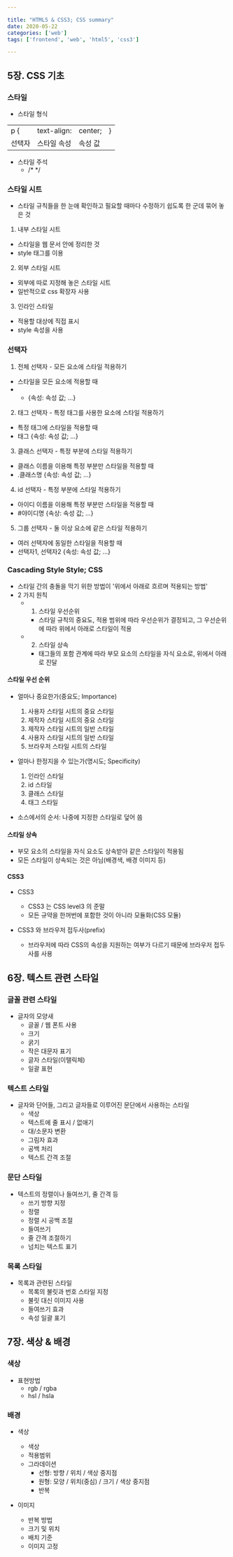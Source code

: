 ```yaml
---

title: "HTML5 & CSS3; CSS summary"
date: 2020-05-22
categories: ['web']
tags: ['frontend', 'web', 'html5', 'css3']

---
```


## 5장. CSS 기초

### 스타일

* 스타일 형식

|||||
| --- | --- | --- | --- |
|  p {| text-align: | center; | } |
| 선택자 | 스타일 속성 | 속성 값 | |

* 스타일 주석
  - /* */
### 스타일 시트

* 스타일 규칙들을 한 눈애 확인하고 필요할 때마다 수정하기 쉽도록 한 군데 묶어 놓은 것

1. 내부 스타일 시트
  - 스타일을 웹 문서 안에 정리한 것
  - style 태그를 이용

2. 외부 스타일 시트
  - 외부에 따로 지정해 놓은 스타일 시트
  - 일반적으로 css 확장자 사용

3. 인라인 스타일
  - 적용할 대상에 직접 표시
  - style 속성을 사용

### 선택자

1. 전체 선택자 - 모든 요소에 스타일 적용하기
  - 스타일을 모든 요소에 적용할 때
  - * {속성: 속성 값; ...}

2. 태그 선택자 - 특정 태그를 사용한 요소에 스타일 적용하기
  - 특정 태그에 스타일을 적용할 때
  - 태그 {속성: 속성 값; ...}

3. 클래스 선택자 - 특정 부분에 스타일 적용하기
  - 클래스 이름을 이용해 특정 부분만 스타일을 적용할 때
  - .클래스명 {속성: 속성 값; ...}

4. id 선택자 - 특정 부분에 스타일 적용하기
  - 아이디 이름을 이용해 특정 부분만 스타일을 적용할 때
  - #야이디명 {속상: 속성 값; ...}

5. 그룹 선택자 - 둘 이상 요소에 같은 스타일 적용하기
  - 여러 선택자에 동일한 스타일을 적용할 때
  - 선택자1, 선택자2 {속성: 속성 값; ...}

### Cascading Style Style; CSS

* 스타일 간의 충돌을 막기 위한 방법이 '위에서 아래로 흐르며 적용되는 방법'
* 2 가지 원칙
  - 1) 스타일 우선순위
    - 스타일 규칙의 중요도, 적용 범위에 따라 우선순위가 결정되고, 그 우선순위에 따라 위에서 아래로 스타일이 적용
  - 2) 스타일 상속
    - 태그들의 포함 관계에 따라 부모 요소의 스타일을 자식 요소로, 위에서 아래로 진달

#### 스타일 우선 순위
* 얼마나 중요한가(중요도; Importance)
  1. 사용자 스타일 시트의 중요 스타일
  2. 제작자 스타일 시트의 중요 스타일
  3. 제작자 스타일 시트의 일반 스타일
  4. 사용자 스타일 시트의 일반 스타일
  5. 브라우저 스타일 시트의 스타일

* 얼마나 한정지을 수 있는가(명시도; Specificity)
  1. 인라인 스타일
  2. id 스타일
  3. 클래스 스타일
  4. 태그 스타일

* 소스에서의 순서: 나중에 지정한 스타일로 덮어 씀

#### 스타일 상속
- 부모 요소의 스타일을 자식 요소도 상속받아 같은 스타일이 적용됨
- 모든 스타일이 상속되는 것은 아님(배경색, 배경 이미지 등)

#### CSS3

* CSS3
  - CSS3 는 CSS level3 의 준말
  - 모든 규약을 한꺼번에 포함한 것이 아니라 모듈화(CSS 모듈)

* CSS3 와 브라우저 접두사(prefix)
  - 브라우저에 따라 CSS의 속성을 지원하는 여부가 다르기 때문에 브라우저 접두사를 사용

## 6장. 텍스트 관련 스타일

### 글꼴 관련 스타일

* 글자의 모양새
  - 글꼴 / 웹 폰트 사용
  - 크기
  - 굵기
  - 작은 대문자 표기
  - 글자 스타일(이탤릭체)
  - 일괄 표현

### 텍스트 스타일

* 글자와 단어들, 그리고 글자들로 이루어진 문단에서 사용하는 스타일
  - 색상
  - 텍스트에 줄 표시 / 없애기
  - 대/소문자 변환
  - 그림자 효과
  - 공백 처리
  - 텍스트 간격 조절

### 문단 스타일

* 텍스트의 정렬이나 들여쓰기, 줄 간격 등
  - 쓰기 방향 지정
  - 정렬
  - 정렬 시 공백 조절
  - 들여쓰기
  - 줄 간격 조절하기
  - 넘치는 텍스트 표기

### 목록 스타일
* 목록과 관련된 스타일
  - 목록의 불릿과 번호 스타일 지정
  - 불릿 대신 이미지 사용
  - 들여쓰기 효과
  - 속성 일괄 표기

## 7장. 색상 & 배경

### 색상

* 표현방법
  - rgb / rgba
  - hsl / hsla

### 배경

* 색상
  - 색상
  - 적용범위
  - 그라데이션
    - 선형: 방향 / 위치 / 색상 중지점
    - 원형: 모양 / 위치(중심) / 크기 / 색상 중지점
    - 반복

* 이미지
  - 반복 방법
  - 크기 및 위치
  - 배치 기준
  - 이미지 고정
